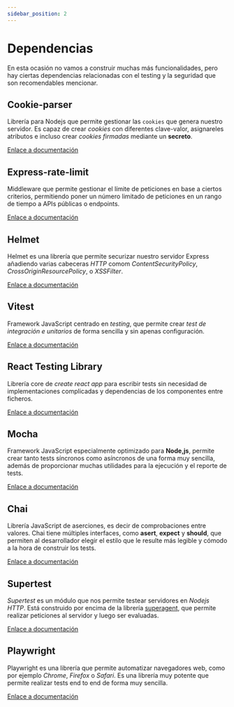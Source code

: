```yaml
---
sidebar_position: 2
---
```


# Dependencias

En esta ocasión no vamos a construir muchas más funcionalidades, pero hay ciertas dependencias relacionadas con el testing y la seguridad que son recomendables mencionar.

## Cookie-parser

Librería para Nodejs que permite gestionar las `cookies` que genera nuestro servidor. Es capaz de crear *cookies* con diferentes clave-valor, asignareles atributos e incluso crear *cookies firmadas* mediante un **secreto**.

[Enlace a documentación](https://www.npmjs.com/package/cookie-parser)

## Express-rate-limit

Middleware que permite gestionar el límite de peticiones en base a ciertos criterios, permitiendo poner un número limitado de peticiones en un rango de tiempo a APIs públicas o endpoints.

[Enlace a documentación](https://www.npmjs.com/package/express-rate-limit)

## Helmet

Helmet es una librería que permite securizar nuestro servidor Express añadiendo varias cabeceras *HTTP* comom *ContentSecurityPolicy*, *CrossOriginResourcePolicy*, o *XSSFilter*.

[Enlace a documentación](https://www.npmjs.com/package/helmet)

## Vitest

Framework JavaScript centrado en *testing*, que permite crear *test de integración e unitarios* de forma sencilla y sin apenas configuración.

[Enlace a documentación](https://vitest.dev)

## React Testing Library

Librería core de *create react app* para escribir tests sin necesidad de implementaciones complicadas y dependencias de los componentes entre ficheros.

[Enlace a documentación](https://github.com/testing-library/react-testing-library)

## Mocha

Framework JavaScript especialmente optimizado para **Node,js**, permite crear tanto tests síncronos como asíncronos de una forma muy sencilla, además de proporcionar muchas utilidades para la ejecución y el reporte de tests.

[Enlace a documentación](https://mochajs.org)

## Chai

Librería JavaScript de aserciones, es decir de comprobaciones entre valores. Chai tiene múltiples interfaces, como **asert**, **expect** y **should**, que permiten al desarrollador elegir el estilo que le resulte más legible y cómodo a la hora de construir los tests.

[Enlace a documentación](https://www.chaijs.com/)

## Supertest

*Supertest* es un módulo que nos permite testear servidores en *Nodejs HTTP*. Está construido por encima de la librería [superagent](https://github.com/visionmedia/superagent), que permite realizar peticiones al servidor y luego ser evaluadas.

[Enlace a documentación](https://github.com/visionmedia/supertest#readme)

## Playwright

Playwright es una librería que permite automatizar navegadores web, como por ejemplo *Chrome*, *Firefox* o *Safari*. Es una librería muy potente que permite realizar tests end to end de forma muy sencilla.

[Enlace a documentación](https://playwright.dev)